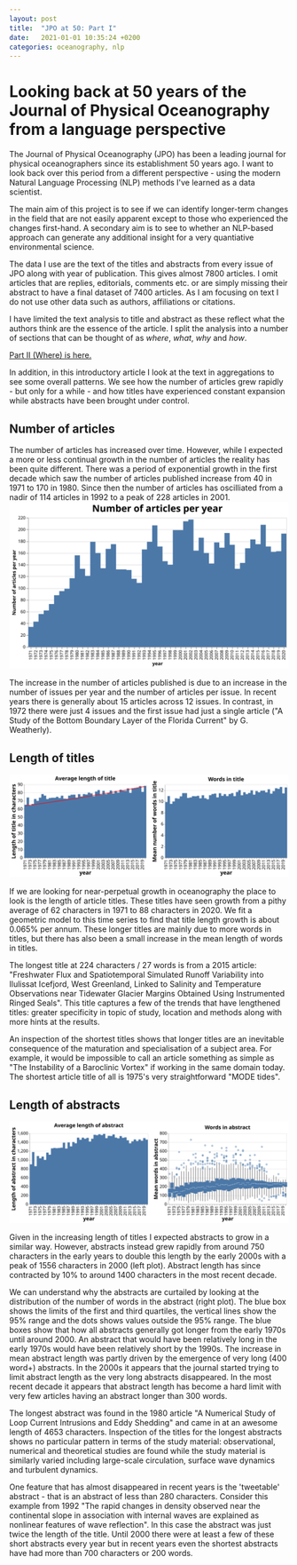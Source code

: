 ```yaml
---
layout: post
title:  "JPO at 50: Part I"
date:   2021-01-01 10:35:24 +0200
categories: oceanography, nlp
---
```


# Looking back at 50 years of the Journal of Physical Oceanography from a language perspective
The Journal of Physical Oceanography (JPO) has been a leading journal for physical oceanographers since its
establishment 50 years ago. I want to look back over this period from a different perspective - using the modern
Natural Language Processing (NLP) methods I've learned as a data scientist.

The main aim of this project is to see if we can identify longer-term changes in the field that are not easily apparent except to those who experienced the changes first-hand. A secondary aim is to see to whether an NLP-based approach can generate any additional insight for a very quantiative environmental science.

The data I use are the text of the titles and abstracts from every issue of JPO along with year of publication.
This gives almost 7800 articles. I omit articles that are replies, editorials, comments etc. or are simply missing their
abstract to have a final dataset of 7400 articles. As I am focusing on text I do not use other data such as authors, affiliations or citations. 

I have limited the text analysis to title and abstract as these reflect what the authors think are the essence of the article. I split the analysis into a number of sections that can be thought of as *where*, *what*, *why* and *how*. 

[Part II (Where) is here.](https://braaannigan.github.io/oceanography,/nlp/2021/01/10/jpo-where.html)

In addition, in this introductory article I look at the text in aggregations to see some overall patterns. We see how the number of articles grew rapidly - but only for a while - and how titles have experienced constant expansion while abstracts have been brought under control.



## Number of articles
The number of articles has increased over time. However, while I expected a more or less continual growth in the number of articles the reality has been quite different. There was a period of exponential growth in the first decade which saw the number of articles published increase from 40 in 1971 to 170 in 1980. Since then the number of articles has oscilliated from a nadir of 114 articles in 1992 to a peak of 228 articles in 2001.
![Number of articles per year](/img/totalArticles.svg)

The increase in the number of articles published is due to an increase in the number of issues per year and the number of
articles per issue. In recent years there is generally about 15 articles across 12 issues. In contrast, in 1972 there were just 4 issues and the first issue had just a single article ("A Study of the Bottom Boundary Layer of the Florida Current" by G. Weatherly).


## Length of titles
![Length of articles' titles](/img/titleLength.svg)

If we are looking for near-perpetual growth in oceanography the place to look is the length of article titles. These titles have seen growth from a pithy average of 62 characters in 1971 to 88 characters in 2020.  We fit a geometric model to this time series to find that title length growth is about 0.065% per annum. These longer titles are mainly due to more words in titles, but there has also been a small increase in the mean length of words in titles.

The longest title at 224 characters / 27 words is from a 2015 article: "Freshwater Flux and Spatiotemporal Simulated Runoff Variability into Ilulissat Icefjord, West Greenland, Linked to Salinity and Temperature Observations near Tidewater Glacier Margins Obtained Using Instrumented Ringed Seals". This title captures a few of the trends that have lengthened titles: greater
specificity in topic of study, location and methods along with more hints at the results.

An inspection of the shortest titles shows that longer titles are an inevitable consequence of the maturation and specialisation of a subject area. For example, it would be impossible to call an article something as simple as "The Instability of a Baroclinic Vortex" if working in the same domain today. The shortest article title of all is 1975's very straightforward "MODE tides".

## Length of abstracts
![Length of articles' abstracts](/img/abstractLength.svg)

Given in the increasing length of titles I expected abstracts to grow in a similar way. However, abstracts instead grew rapidly from around 750 characters in the early years to double this length by the early 2000s with a peak of 1556 characters in 2000 (left plot). Abstract length has since contracted by 10% to around 1400 characters in the most recent decade. 

We can understand why the abstracts are curtailed by looking at the distribution of the number of words in the abstract (right plot). The blue box shows the limits of the first and third quartiles, the vertical lines show the 95% range and the dots shows values outside the 95% range. The blue boxes show that how all abstracts generally got longer from the early 1970s until around 2000. An abstract that would have been relatively long in the early 1970s would have been relatively short by the 1990s. The increase in mean abstract length was partly driven by the emergence of very long (400 word+) abstracts. In the 2000s it appears that the journal started trying to limit abstract length as the very long abstracts disappeared. In the most recent decade it appears that abstract length has become a hard limit with very few articles having an abstract longer than 300 words. 

The longest abstract was found in the 1980 article "A Numerical Study of Loop Current Intrusions and Eddy Shedding" and came in at an awesome length of 4653 characters. Inspection of the titles for the longest abstracts shows no particular pattern in terms of the study material: observational, numerical and theoretical studies are found while the study material is similarly varied including large-scale circulation, surface wave dynamics and turbulent dynamics.

One feature that has almost disappeared in recent years is the 'tweetable' abstract - that is an abstract of less than 280 characters. Consider this example from 1992 "The rapid changes in density observed near the continental slope in association with internal waves are explained as nonlinear features of wave reflection". In this case the abstract was just twice the length of the title.  Until 2000 there were at least a few of these short abstracts every year but in recent years even the shortest
abstracts have had more than 700 characters or 200 words.